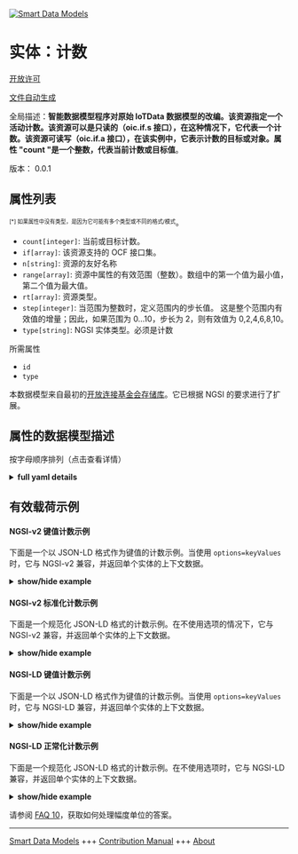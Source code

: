 <!-- 10-Header -->  
[![Smart Data Models](https://smartdatamodels.org/wp-content/uploads/2022/01/SmartDataModels_logo.png "Logo")](https://smartdatamodels.org)  
实体：计数  
=====<!-- /10-Header -->  
<!-- 15-License -->  
[开放许可](https://github.com/smart-data-models//dataModel.OCF/blob/master/Count/LICENSE.md)  
[文件自动生成](https://docs.google.com/presentation/d/e/2PACX-1vTs-Ng5dIAwkg91oTTUdt8ua7woBXhPnwavZ0FxgR8BsAI_Ek3C5q97Nd94HS8KhP-r_quD4H0fgyt3/pub?start=false&loop=false&delayms=3000#slide=id.gb715ace035_0_60)  
<!-- /15-License -->  
<!-- 20-Description -->  
全局描述：**智能数据模型程序对原始 IoTData 数据模型的改编。该资源指定一个活动计数。该资源可以是只读的（oic.if.s 接口），在这种情况下，它代表一个计数。该资源可读写（oic.if.a 接口），在该实例中，它表示计数的目标或对象。属性 "count "是一个整数，代表当前计数或目标值**。  
版本： 0.0.1  
<!-- /20-Description -->  
<!-- 30-PropertiesList -->  

## 属性列表  

<sup><sub>[*] 如果属性中没有类型，是因为它可能有多个类型或不同的格式/模式</sub></sup>。  
- `count[integer]`: 当前或目标计数。  - `if[array]`: 该资源支持的 OCF 接口集。  - `n[string]`: 资源的友好名称  - `range[array]`: 资源中属性的有效范围（整数）。数组中的第一个值为最小值，第二个值为最大值。  - `rt[array]`: 资源类型。  - `step[integer]`: 当范围为整数时，定义范围内的步长值。  这是整个范围内有效值的增量；因此，如果范围为 0...10，步长为 2，则有效值为 0,2,4,6,8,10。  - `type[string]`: NGSI 实体类型。必须是计数  <!-- /30-PropertiesList -->  
<!-- 35-RequiredProperties -->  
所需属性  
- `id`  - `type`  <!-- /35-RequiredProperties -->  
<!-- 40-RequiredProperties -->  
本数据模型来自最初的[开放连接基金会存储库](https://github.com/openconnectivityfoundation/IoTDataModels)。它已根据 NGSI 的要求进行了扩展。  
<!-- /40-RequiredProperties -->  
<!-- 50-DataModelHeader -->  
## 属性的数据模型描述  
按字母顺序排列（点击查看详情）  
<!-- /50-DataModelHeader -->  
<!-- 60-ModelYaml -->  
<details><summary><strong>full yaml details</strong></summary>    
```yaml  
Count:    
  description: Smart Data Models Program adaptation of the original IoTData data Models. This Resource specifies an activity count. The Resource can be readonly (oic.if.s interface) in which instance it represents a count. The Resource can be readwrite (oic.if.a interface) in which instance it represents a goal or target for a count. The Property 'count' is an integer representing either the current count or goal value.    
  properties:    
    count:    
      description: The current or Target count.    
      type: integer    
      x-ngsi:    
        type: Property    
    if:    
      description: The OCF Interface set supported by this Resource.    
      items:    
        enum:    
          - oic.if.a    
          - oic.if.s    
          - oic.if.baseline    
        type: string    
      minItems: 2    
      readOnly: true    
      type: array    
      uniqueItems: true    
      x-ngsi:    
        type: Property    
    n:    
      description: Friendly name of the Resource    
      maxLength: 64    
      readOnly: true    
      type: string    
      x-ngsi:    
        type: Property    
    range:    
      description: 'The valid range for the Property in the Resource as an integer. The first value in the array is the minimum value, the second value in the array is the maximum value.'    
      items:    
        type: integer    
      maxItems: 2    
      minItems: 2    
      readOnly: true    
      type: array    
      x-ngsi:    
        type: Property    
    rt:    
      description: The Resource Type.    
      items:    
        enum:    
          - oic.r.sensor.activity.count    
        maxLength: 64    
        type: string    
      minItems: 1    
      readOnly: true    
      type: array    
      uniqueItems: true    
      x-ngsi:    
        type: Property    
    step:    
      description: 'Step value across the defined range when the range is an integer.  This is the increment for valid values across the range; so if range is 0..10 and step is 2 then valid values are 0,2,4,6,8,10.'    
      readOnly: true    
      type: integer    
      x-ngsi:    
        type: Property    
    type:    
      description: NGSI entity type. It has to be Count    
      enum:    
        - Count    
      type: string    
      x-ngsi:    
        type: Property    
  required:    
    - id    
    - type    
  type: object    
  x-derived-from: https://github.com/OpenInterConnect/IoTDataModels/blob/master/CountResURI.swagger.json    
  x-disclaimer: 'Redistribution and use in source and binary forms, with or without modification, are permitted  provided that the license conditions are met. Copyleft (c) 2022 Contributors to Smart Data Models Program'    
  x-license-url: https://github.com/smart-data-models/dataModel.OCF/blob/master/Count/LICENSE.md    
  x-model-schema: https://smart-data-models.github.io/dataModel.IoTDataModels/Count/schema.json    
  x-model-tags: OCF    
  x-version: 0.0.1    
```  
</details>    
<!-- /60-ModelYaml -->  
<!-- 70-MiddleNotes -->  
<!-- /70-MiddleNotes -->  
<!-- 80-Examples -->  
## 有效载荷示例  
#### NGSI-v2 键值计数示例  
下面是一个以 JSON-LD 格式作为键值的计数示例。当使用 `options=keyValues` 时，它与 NGSI-v2 兼容，并返回单个实体的上下文数据。  
<details><summary><strong>show/hide example</strong></summary>    
```json  
{  
  "id": "urn:ngsi-ld:Count:id:ANPP:64594792",  
  "dateCreated": "1970-08-14T20:52:44Z",  
  "dateModified": "1982-07-21T00:53:54Z",  
  "source": "Fear very opportunity sea prevent hospital check.",  
  "name": "Federal simply turn meet less. North stay step while window network can.",  
  "alternateName": "Produce summer alone toward attorney. Discuss article four go.",  
  "description": "Head enter heart though later. Form agree plant exactly back before. Mouth able probably threat.",  
  "dataProvider": "Lose allow oil box any film. Someone people reveal exist significant admit treatment idea. Bank perhaps choice none.",  
  "owner": [  
    "urn:ngsi-ld:Count:items:BHAE:96828546",  
    "urn:ngsi-ld:Count:items:VDZM:08245550"  
  ],  
  "seeAlso": [  
    "urn:ngsi-ld:Count:items:JZGY:19989096",  
    "urn:ngsi-ld:Count:items:VPFW:31471711"  
  ],  
  "location": {  
    "type": "Point",  
    "coordinates": [  
      -75.8259115,  
      -9.81898  
    ]  
  },  
  "address": {  
    "streetAddress": "Choice anything lawyer necessary open. Hope left believe science water bill. Cell several senior exist. Often a camera join picture.",  
    "addressLocality": "Eight across him source democratic future create big.",  
    "addressRegion": "Political memory how public almost. Affect local effort instead. Hard financial can small already.",  
    "addressCountry": "Must happen degree truth something.",  
    "postalCode": "Do thus address generation. Source medical many past realize service then. Work red central model professional small.",  
    "postOfficeBoxNumber": "Myself until politics bag police citizen. Pretty contain process."  
  },  
  "areaServed": "Much maybe through you less cut after."  
}  
```  
</details>  
#### NGSI-v2 标准化计数示例  
下面是一个规范化 JSON-LD 格式的计数示例。在不使用选项的情况下，它与 NGSI-v2 兼容，并返回单个实体的上下文数据。  
<details><summary><strong>show/hide example</strong></summary>    
```json  
{  
  "id": {  
    "type": "string",  
    "value": "urn:ngsi-ld:Count:id:ANPP:64594792"  
  },  
  "dateCreated": {  
    "format": "date-time",  
    "type": "string",  
    "value": "1970-08-14T20:52:44Z"  
  },  
  "dateModified": {  
    "format": "date-time",  
    "type": "string",  
    "value": "1982-07-21T00:53:54Z"  
  },  
  "source": {  
    "type": "string",  
    "value": "Fear very opportunity sea prevent hospital check."  
  },  
  "name": {  
    "type": "string",  
    "value": "Federal simply turn meet less. North stay step while window network can."  
  },  
  "alternateName": {  
    "type": "string",  
    "value": "Produce summer alone toward attorney. Discuss article four go."  
  },  
  "description": {  
    "type": "string",  
    "value": "Head enter heart though later. Form agree plant exactly back before. Mouth able probably threat."  
  },  
  "dataProvider": {  
    "type": "string",  
    "value": "Lose allow oil box any film. Someone people reveal exist significant admit treatment idea. Bank perhaps choice none."  
  },  
  "owner": {  
    "type": "array",  
    "value": [  
      "urn:ngsi-ld:Count:items:BHAE:96828546",  
      "urn:ngsi-ld:Count:items:VDZM:08245550"  
    ]  
  },  
  "seeAlso": {  
    "type": "array",  
    "value": [  
      "urn:ngsi-ld:Count:items:JZGY:19989096",  
      "urn:ngsi-ld:Count:items:VPFW:31471711"  
    ]  
  },  
  "location": {  
    "type": "object",  
    "value": {  
      "type": "Point",  
      "coordinates": [  
        -75.8259115,  
        -9.81898  
      ]  
    }  
  },  
  "address": {  
    "type": "object",  
    "value": {  
      "streetAddress": "Choice anything lawyer necessary open. Hope left believe science water bill. Cell several senior exist. Often a camera join picture.",  
      "addressLocality": "Eight across him source democratic future create big.",  
      "addressRegion": "Political memory how public almost. Affect local effort instead. Hard financial can small already.",  
      "addressCountry": "Must happen degree truth something.",  
      "postalCode": "Do thus address generation. Source medical many past realize service then. Work red central model professional small.",  
      "postOfficeBoxNumber": "Myself until politics bag police citizen. Pretty contain process."  
    }  
  },  
  "areaServed": {  
    "type": "string",  
    "value": "Much maybe through you less cut after."  
  }  
}  
```  
</details>  
#### NGSI-LD 键值计数示例  
下面是一个以 JSON-LD 格式作为键值的计数示例。当使用 `options=keyValues` 时，它与 NGSI-LD 兼容，并返回单个实体的上下文数据。  
<details><summary><strong>show/hide example</strong></summary>    
```json  
{  
    "id": "urn:ngsi-ld:Count:id:ANPP:64594792",  
    "dateCreated": "1970-08-14T20:52:44Z",  
    "dateModified": "1982-07-21T00:53:54Z",  
    "source": "Fear very opportunity sea prevent hospital check.",  
    "name": "Federal simply turn meet less. North stay step while window network can.",  
    "alternateName": "Produce summer alone toward attorney. Discuss article four go.",  
    "description": "Head enter heart though later. Form agree plant exactly back before. Mouth able probably threat.",  
    "dataProvider": "Lose allow oil box any film. Someone people reveal exist significant admit treatment idea. Bank perhaps choice none.",  
    "owner": [  
        "urn:ngsi-ld:Count:items:BHAE:96828546",  
        "urn:ngsi-ld:Count:items:VDZM:08245550"  
    ],  
    "seeAlso": [  
        "urn:ngsi-ld:Count:items:JZGY:19989096",  
        "urn:ngsi-ld:Count:items:VPFW:31471711"  
    ],  
    "location": {  
        "type": "Point",  
        "coordinates": [  
            -75.8259115,  
            -9.81898  
        ]  
    },  
    "address": {  
        "streetAddress": "Choice anything lawyer necessary open. Hope left believe science water bill. Cell several senior exist. Often a camera join picture.",  
        "addressLocality": "Eight across him source democratic future create big.",  
        "addressRegion": "Political memory how public almost. Affect local effort instead. Hard financial can small already.",  
        "addressCountry": "Must happen degree truth something.",  
        "postalCode": "Do thus address generation. Source medical many past realize service then. Work red central model professional small.",  
        "postOfficeBoxNumber": "Myself until politics bag police citizen. Pretty contain process."  
    },  
    "areaServed": "Much maybe through you less cut after.",  
    "@context": [  
        "https://smartdatamodels.org/context.jsonld",  
        "https://raw.githubusercontent.com/smart-data-models/dataModel.OCF/master/context.jsonld"  
    ]  
}  
```  
</details>  
#### NGSI-LD 正常化计数示例  
下面是一个规范化 JSON-LD 格式的计数示例。在不使用选项时，它与 NGSI-LD 兼容，并返回单个实体的上下文数据。  
<details><summary><strong>show/hide example</strong></summary>    
```json  
{  
    "id": "urn:ngsi-ld:Count:id:BDUD:14746690",  
    "dateCreated": {  
        "type": "Property",  
        "value": {  
            "@type": "DateTime",  
            "@value": "1976-07-07T08:45:45Z"  
        }  
    },  
    "dateModified": {  
        "type": "Property",  
        "value": {  
            "@type": "DateTime",  
            "@value": "1981-11-13T20:20:30Z"  
        }  
    },  
    "source": {  
        "type": "Property",  
        "value": "Partner child majority industry. Responsibility prepare statement story security great style. Project phone hear pass city including growth role."  
    },  
    "name": {  
        "type": "Property",  
        "value": "Kind under nature day near."  
    },  
    "alternateName": {  
        "type": "Property",  
        "value": "Side heavy model. Nice identify fund push start. Upon edge much ok from image reality. When employee require standard during blue out."  
    },  
    "description": {  
        "type": "Property",  
        "value": "Would adult but road. Still few attention professional."  
    },  
    "dataProvider": {  
        "type": "Property",  
        "value": "Bed begin trouble first always up thank study. Item maybe public commercial series task month. Age down simple ahead radio ball."  
    },  
    "owner": {  
        "type": "Property",  
        "value": [  
            "urn:ngsi-ld:Count:items:DNXT:36065942",  
            "urn:ngsi-ld:Count:items:RFBR:16164093"  
        ]  
    },  
    "seeAlso": {  
        "type": "Property",  
        "value": [  
            "urn:ngsi-ld:Count:items:ATKL:76510154"  
        ]  
    },  
    "location": {  
        "type": "Property",  
        "value": {  
            "type": "Point",  
            "coordinates": [  
                -11.246975,  
                52.808364  
            ]  
        }  
    },  
    "address": {  
        "type": "Property",  
        "value": {  
            "streetAddress": "Level company sure reach. Federal majority not protect name what where. Brother board nearly none reduce decision.",  
            "addressLocality": "Should act early art take how. Save us Mr set large. Day source play property data piece or.",  
            "addressRegion": "Develop suggest purpose compare system. She task behavior worker color up owner.",  
            "addressCountry": "Party ten political contain town little. Community reality Mrs city.",  
            "postalCode": "Pretty skill old believe. Hear least base back. Knowledge green money this east identify almost. Glass all improve.",  
            "postOfficeBoxNumber": "Wear itself here field should watch. Number listen local do likely wrong begin."  
        }  
    },  
    "areaServed": {  
        "type": "Property",  
        "value": "Machine knowledge oil situation business mother see. Team group young."  
    },  
    "@context": [  
        "https://smartdatamodels.org/context.jsonld",  
        "https://raw.githubusercontent.com/smart-data-models/dataModel.OCF/master/context.jsonld"  
    ]  
}  
```  
</details><!-- /80-Examples -->  
<!-- 90-FooterNotes -->  
<!-- /90-FooterNotes -->  
<!-- 95-Units -->  
请参阅 [FAQ 10](https://smartdatamodels.org/index.php/faqs/)，获取如何处理幅度单位的答案。  
<!-- /95-Units -->  
<!-- 97-LastFooter -->  
---  
[Smart Data Models](https://smartdatamodels.org) +++ [Contribution Manual](https://bit.ly/contribution_manual) +++ [About](https://bit.ly/Introduction_SDM)<!-- /97-LastFooter -->  
